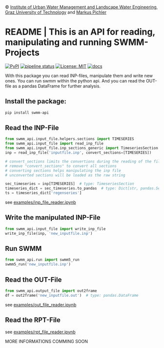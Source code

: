 © [Institute of Urban Water Management and Landscape Water Engineering](https://www.sww.tugraz.at), [Graz University of Technology](https://www.tugraz.at/home/) and [Markus Pichler](mailto:markus.pichler@tugraz.at)

# README | This is an API for reading, manipulating and running SWMM-Projects

[![PyPI](https://img.shields.io/pypi/v/swmm-api.svg)](https://pypi.python.org/pypi/swmm-api)
[![pipeline status](https://gitlab.com/markuspichler/swmm_api/badges/master/pipeline.svg)](https://gitlab.com/markuspichler/swmm_api/-/commits/master)
[![License: MIT](https://img.shields.io/badge/License-MIT-yellow.svg)](https://opensource.org/licenses/MIT)
[![docs](https://img.shields.io/static/v1.svg?label=sphinx&message=documentation&color=blue)](https://markuspichler.gitlab.io/swmm_api)

With this package you can read INP-files, manipulate them and write new ones.
You can run swmm within the python api.
And you can read the OUT-file as a pandas DataFrame for further analysis.


## Install the package:
```bash
pip install swmm-api
```

## Read the INP-File
```python
from swmm_api.input_file.helpers.sections import TIMESERIES
from swmm_api.input_file import read_inp_file
from swmm_api.input_file.inp_sections_generic import TimeseriesSection
inp = read_inp_file('inputfile.inp', convert_sections=[TIMESERIES])

# convert_sections limits the convertions during the reading of the file to the following section
# remove "convert_sections" to convert all sections 
# converting sections helps manipulating the inp file
# unconverted sections will be loaded as the raw string

sec_timeseries = inp[TIMESERIES]  # type: TimeseriesSection
timeseries_dict = sec_timeseries.to_pandas  # type: Dict[str, pandas.Series]
ts = timeseries_dict['regenseries']
```
see [examples/inp_file_reader.ipynb](https://gitlab.com/markuspichler/swmm_api/-/blob/master/examples/inp_file_reader.ipynb)

## Write the manipulated INP-File
```python
from swmm_api.input_file import write_inp_file
write_inp_file(inp, 'new_inputfile.inp')
```


## Run SWMM
```python
from swmm_api.run import swmm5_run
swmm5_run('new_inputfile.inp')
```

## Read the OUT-File
```python
from swmm_api.output_file import out2frame
df = out2frame('new_inputfile.out')  # type: pandas.DataFrame
```
see [examples/out_file_reader.ipynb](https://gitlab.com/markuspichler/swmm_api/-/blob/master/examples/out_file_reader.ipynb)


## Read the RPT-File
see [examples/rpt_file_reader.ipynb](https://gitlab.com/markuspichler/swmm_api/-/blob/master/examples/rpt_file_reader.ipynb)

MORE INFORMATIONS COMMING SOON
